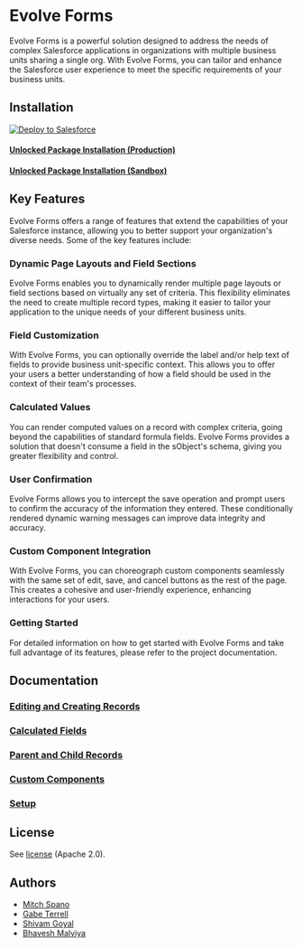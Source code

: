 # Evolve Forms

Evolve Forms is a powerful solution designed to address the needs of complex Salesforce applications in organizations with multiple business units sharing a single org. With Evolve Forms, you can tailor and enhance the Salesforce user experience to meet the specific requirements of your business units.

## Installation

<a href="https://githubsfdeploy.herokuapp.com?owner=google&amp;repo=sf-evolve-forms">
  <img src="https://raw.githubusercontent.com/afawcett/githubsfdeploy/master/src/main/webapp/resources/img/deploy.png" alt="Deploy to Salesforce" />
</a>

#### [Unlocked Package Installation (Production)](https://login.salesforce.com/packaging/installPackage.apexp?p0=04tKY000000QbwUYAS)

#### [Unlocked Package Installation (Sandbox)](https://test.salesforce.com/packaging/installPackage.apexp?p0=04tKY000000QbwUYAS)

## Key Features

Evolve Forms offers a range of features that extend the capabilities of your Salesforce instance, allowing you to better support your organization's diverse needs. Some of the key features include:

### Dynamic Page Layouts and Field Sections

Evolve Forms enables you to dynamically render multiple page layouts or field sections based on virtually any set of criteria. This flexibility eliminates the need to create multiple record types, making it easier to tailor your application to the unique needs of your different business units.

### Field Customization

With Evolve Forms, you can optionally override the label and/or help text of fields to provide business unit-specific context. This allows you to offer your users a better understanding of how a field should be used in the context of their team's processes.

### Calculated Values

You can render computed values on a record with complex criteria, going beyond the capabilities of standard formula fields. Evolve Forms provides a solution that doesn't consume a field in the sObject's schema, giving you greater flexibility and control.

### User Confirmation

Evolve Forms allows you to intercept the save operation and prompt users to confirm the accuracy of the information they entered. These conditionally rendered dynamic warning messages can improve data integrity and accuracy.

### Custom Component Integration

With Evolve Forms, you can choreograph custom components seamlessly with the same set of edit, save, and cancel buttons as the rest of the page. This creates a cohesive and user-friendly experience, enhancing interactions for your users.

### Getting Started

For detailed information on how to get started with Evolve Forms and take full advantage of its features, please refer to the project documentation.

## Documentation

### [Editing and Creating Records](docs/editing_and_creating_records.md)

### [Calculated Fields](docs/calculated_fields.md)

### [Parent and Child Records](docs/parent_and_child_records.md)

### [Custom Components](docs/custom_components.md)

### [Setup](docs/setup.md)

## License

See [license](LICENSE) (Apache 2.0).

## Authors

- [Mitch Spano](https://github.com/mitchspano)
- [Gabe Terrell](https://github.com/gabe-terrell)
- [Shivam Goyal](https://github.com/goelshivam555)
- [Bhavesh Malviya](https://github.com/bhavesh25)
